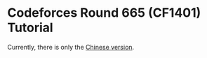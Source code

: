 # Codeforces Round 665 (CF1401) Tutorial

Currently, there is only the [Chinese version](/tutorial/codeforces/1401/).

<Utterances />
